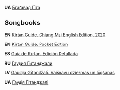 **UA** [Бгаґавад Ґіта](https://github.com/scsm-ua/bhagavad-gita-ua)

## Songbooks

**EN** [Kirtan Guide. Chiang Mai English Edition, 2020](https://github.com/scsm-ua/kirtan-guide-en)

**EN** [Kirtan Guide. Pocket Edition](https://github.com/scsm-ua/kirtan-guide-pocket-edition)

**ES** [Guía de Kīrtan. Edición Detallada](https://github.com/scsm-ua/kirtan-guide-es)

**RU** [Гаудия Гитанджали](https://github.com/scsm-ua/gaudiya-gitanjali-ru)

**LV** [Gaudija Gītandžalī. Vaišnavu dziesmas un lūgšanas](https://github.com/scsm-ua/gaudiya-gitanjali-lv)

**UA** [Ґаудія Ґітанджалі](https://github.com/scsm-ua/gaudiya-gitanjali-ua)
